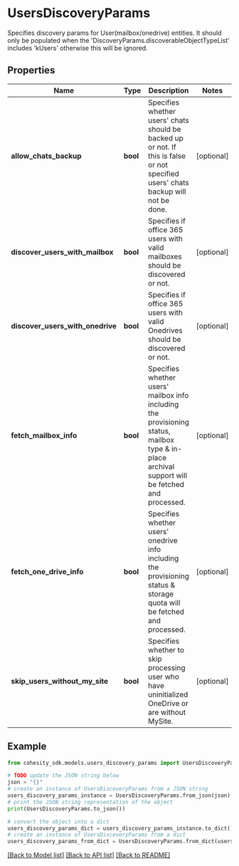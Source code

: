 # UsersDiscoveryParams

Specifies discovery params for User(mailbox/onedrive) entities. It should only be populated when the 'DiscoveryParams.discoverableObjectTypeList' includes 'kUsers' otherwise this will be ignored.

## Properties

Name | Type | Description | Notes
------------ | ------------- | ------------- | -------------
**allow_chats_backup** | **bool** | Specifies whether users&#39; chats should be backed up or not. If this is false or not specified users&#39; chats backup will not be done. | [optional] 
**discover_users_with_mailbox** | **bool** | Specifies if office 365 users with valid mailboxes should be discovered or not. | [optional] 
**discover_users_with_onedrive** | **bool** | Specifies if office 365 users with valid Onedrives should be discovered or not. | [optional] 
**fetch_mailbox_info** | **bool** | Specifies whether users&#39; mailbox info including the provisioning status, mailbox type &amp; in-place archival support will be fetched and processed. | [optional] 
**fetch_one_drive_info** | **bool** | Specifies whether users&#39; onedrive info including the provisioning status &amp; storage quota will be fetched and processed. | [optional] 
**skip_users_without_my_site** | **bool** | Specifies whether to skip processing user who have uninitialized OneDrive or are without MySite. | [optional] 

## Example

```python
from cohesity_sdk.models.users_discovery_params import UsersDiscoveryParams

# TODO update the JSON string below
json = "{}"
# create an instance of UsersDiscoveryParams from a JSON string
users_discovery_params_instance = UsersDiscoveryParams.from_json(json)
# print the JSON string representation of the object
print(UsersDiscoveryParams.to_json())

# convert the object into a dict
users_discovery_params_dict = users_discovery_params_instance.to_dict()
# create an instance of UsersDiscoveryParams from a dict
users_discovery_params_from_dict = UsersDiscoveryParams.from_dict(users_discovery_params_dict)
```
[[Back to Model list]](../README.md#documentation-for-models) [[Back to API list]](../README.md#documentation-for-api-endpoints) [[Back to README]](../README.md)


